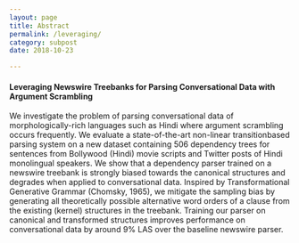 ```yaml
---
layout: page
title: Abstract
permalink: /leveraging/
category: subpost
date: 2018-10-23

---
```


#### Leveraging Newswire Treebanks for Parsing Conversational Data with Argument Scrambling

We investigate the problem of parsing conversational data of morphologically-rich languages such as Hindi where argument scrambling occurs frequently. We evaluate a state-of-the-art non-linear transitionbased parsing system on a new dataset containing 506 dependency trees for sentences from Bollywood (Hindi) movie scripts and Twitter posts of Hindi monolingual speakers. We show that a dependency parser trained on a newswire treebank is strongly biased towards the canonical structures and degrades when applied to conversational data. Inspired by Transformational Generative Grammar (Chomsky, 1965), we mitigate the sampling bias by generating all theoretically possible alternative word orders of a clause from the existing (kernel) structures in the treebank. Training our parser on canonical and transformed structures improves performance on conversational data by around 9% LAS over the baseline newswire parser. 
